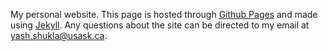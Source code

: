 My personal website. This page is hosted through [Github Pages](https://pages.github.com/) and made using [Jekyll](https://jekyllrb.com/). Any questions about the site can be directed to my email at [yash.shukla@usask.ca](mailto:yash.shukla@usask.ca).
